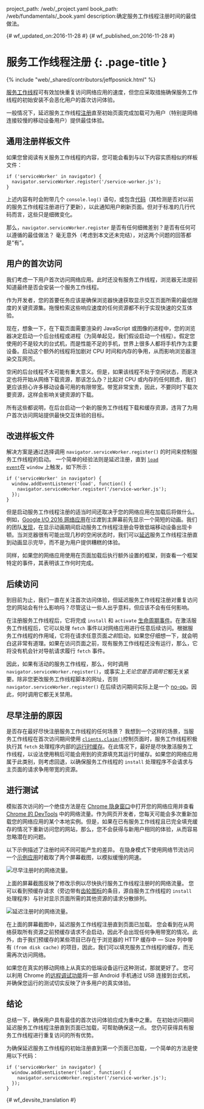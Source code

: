 project_path: /web/_project.yaml
book_path: /web/fundamentals/_book.yaml
description:确定服务工作线程注册时间的最佳做法。

{# wf_updated_on:2016-11-28 #}
{# wf_published_on:2016-11-28 #}

# 服务工作线程注册 {: .page-title }

{% include "web/_shared/contributors/jeffposnick.html" %}

[服务工作线程](/web/fundamentals/getting-started/primers/service-workers)可有效加快重复访问网络应用的速度，但您应采取措施确保服务工作线程的初始安装不会恶化用户的首次访问体验。





一般情况下，延迟服务工作线程[注册](https://developer.mozilla.org/en-US/docs/Web/API/ServiceWorkerContainer/register)直至初始页面完成加载可为用户（特别是网络连接较慢的移动设备用户）提供最佳体验。




## 通用注册样板文件

如果您曾阅读有关服务工作线程的内容，您可能会看到与以下内容实质相似的样板文件：


    if ('serviceWorker' in navigator) {
      navigator.serviceWorker.register('/service-worker.js');
    }

上述内容有时会附带几个 `console.log()` 语句，或包含[代码](https://github.com/GoogleChrome/sw-precache/blob/master/demo/app/js/service-worker-registration.js#L20)（其检测是否对以前的服务工作线程注册进行了更新），以此通知用户刷新页面。但对于标准的几行代码而言，这些只是细微变化。


那么，`navigator.serviceWorker.register` 是否有任何细微差别？是否有任何可以遵循的最佳做法？
毫无意外（考虑到本文还未完结），对这两个问题的回答都是“有”。


## 用户的首次访问

我们考虑一下用户首次访问网络应用。此时还没有服务工作线程，浏览器无法提前知道最终是否会安装一个服务工作线程。



作为开发者，您的首要任务应该是确保浏览器快速获取显示交互页面所需的最低限度的关键资源集。拖慢检索这些响应速度的任何资源都不利于实现快速的交互体验。


现在，想象一下，在下载页面需要渲染的 JavaScript 或图像的进程中，您的浏览器决定启动一个后台线程或进程（为简单起见，我们假设启动一个线程）。假定您使用的不是较大的台式机，而是性能不足的手机，世界上很多人都将手机作为主要设备。启动这个额外的线程将加剧对 CPU 时间和内存的争用，从而影响浏览器渲染交互网页。



空闲的后台线程不太可能有重大意义。但是，如果该线程不处于空闲状态，而是决定也将开始从网络下载资源，那该怎么办？比起对 CPU 或内存的任何顾虑，我们更应该担心许多移动设备可用的有限带宽。带宽非常宝贵，因此，不要同时下载次要资源，这样会影响关键资源的下载。


所有这些都说明，在后台启动一个新的服务工作线程下载和缓存资源，违背了为用户首次访问网站提供最快交互体验的目标。




## 改进样板文件

解决方案是通过选择调用 `navigator.serviceWorker.register()` 的时间来控制服务工作线程的启动。
一个简单的经验法则是延迟注册，直到 <code>[load event](https://developer.mozilla.org/en-US/docs/Web/API/GlobalEventHandlers/onload)</code>在  <code>window</code> 上触发，如下所示：

    if ('serviceWorker' in navigator) {
      window.addEventListener('load', function() {
        navigator.serviceWorker.register('/service-worker.js');
      });
    }

但是启动服务工作线程注册的适当时间还取决于您的网络应用在加载后将做什么。
例如，[Google I/O 2016 网络应用](https://events.google.com/io2016/)在过渡到主屏幕前先显示一个简短的动画。我们的团队[发现](/web/showcase/2016/iowa2016)，在显示动画期间启动服务工作线程注册会导致低端移动设备出现卡顿。当浏览器很有可能出现几秒的空闲状态时，我们可以[延迟](https://github.com/GoogleChrome/ioweb2016/blob/8cfa27261f9d07fe8a5bb7d228bd3f35dfc9a91e/app/scripts/helper/elements.js#L42)服务工作线程注册直到动画显示完毕，而不是为用户提供糟糕的体验。




同样，如果您的网络应用使用在页面加载后执行额外设置的框架，则查看一个框架特定的事件，其表明该工作何时完成。



## 后续访问

到目前为止，我们一直在关注首次访问体验，但延迟服务工作线程注册对重复访问您的网站会有什么影响吗？尽管这让一些人出乎意料，但应该不会有任何影响。



在注册服务工作线程后，它将完成 `install` 和 `activate` [生命周期事件](/web/fundamentals/instant-and-offline/service-worker/lifecycle)。在激活服务工作线程后，它可以处理 `fetch` 事件以对网络应用进行任意后续访问。根据服务工作线程的作用域，它将在请求任意页面*之前*启动，如果您仔细想一下，就会明白这非常有道理。如果在访问页面之前，现有服务工作线程还没有运行，那么，它将没有机会针对导航请求履行 `fetch` 事件。



因此，如果有活动的服务工作线程，那么，何时调用 `navigator.serviceWorker.register()`，或事实上*无论您是否调用它*都无关紧要。除非您更改服务工作线程脚本的网址，否则 `navigator.serviceWorker.register()` 在后续访问期间实际上是一个 [no-op](https://en.wikipedia.org/wiki/NOP)。因此，何时调用它都无关禁用。


## 尽早注册的原因

是否存在最好尽快注册服务工作线程的任何场景？
我想到一个这样的场景，当服务工作线程在首次访问期间使用 <code>[clients.claim()](https://developer.mozilla.org/en-US/docs/Web/API/Clients/claim)</code>控制页面时，服务工作线程积极执行其  <code>fetch</code> 处理程序内部的[运行时缓存](/web/fundamentals/instant-and-offline/offline-cookbook/#on-network-response)。在此情况下，最好是尽快激活服务工作线程，以设法使用稍后可能会用到的资源填充其运行时缓存。如果您的网络应用属于此类别，则考虑回退，以确保服务工作线程的  <code>install</code> 处理程序不会请求与主页面的请求争用带宽的资源。




## 进行测试

模拟首次访问的一个绝佳方法是在 [Chrome 隐身窗口](https://support.google.com/chromebook/answer/95464?co=GENIE.Platform%3DDesktop)中打开您的网络应用并查看 [Chrome 的 DevTools](/web/tools/chrome-devtools/) 中的网络流量。作为网页开发者，您每天可能会多次重新加载您的网络应用的某个本地实例。但是，如果在已有服务工作线程且已完全填充缓存的情况下重新访问您的网站，那么，您不会获得与新用户相同的体验，从而容易忽略潜在的问题。



以下示例描述了注册时间不同可能产生的差异。
在隐身模式下使用网络节流访问一个[示例应用](https://github.com/GoogleChrome/sw-precache/tree/master/app-shell-demo)时截取了两个屏幕截图，以模拟缓慢的网速。



![尽早注册时的网络流量。](../images/early-registration.png
"Network traffic with early registration.")

上面的屏幕截图反映了修改示例以尽快执行服务工作线程注册时的网络流量。
您可以看到预缓存请求（旁边带有[齿轮图标](http://stackoverflow.com/questions/33590378/status-code200-ok-from-serviceworker-in-chrome-network-devtools/33655173#33655173)的条目，源自服务工作线程的 `install` 处理程序）与针对显示页面所需的其他资源的请求分散排列。





![延迟注册时的网络流量。](../images/late-registration.png
"Network traffic with late registration.")


在上面的屏幕截图中，延迟服务工作线程注册直到页面已加载。
您会看到在从网络获取所有资源之前预缓存请求不会启动，因此不会出现任何争用带宽的情况。此外，由于我们预缓存的某些项目已存在于浏览器的 HTTP 缓存中 — Size 列中带有 `(from disk cache)` 的项目，因此，我们可以填充服务工作线程的缓存，而无需再次访问网络。




如果您在真实的移动网络上从真实的低端设备运行这种测试，那就更好了。
您可以利用 Chrome 的[远程调试功能](/web/tools/chrome-devtools/remote-debugging/)将一部 Android 手机通过 USB 连接到台式机，并确保您运行的测试切实反映了许多用户的真实体验。





##  结论

总结一下，确保用户具有最佳的首次访问体验应成为重中之重。
在初始访问期间延迟服务工作线程注册直到页面已加载，可帮助确保这一点。
您仍可获得具有服务工作线程进行重复访问的所有优势。


为确保延迟服务工作线程的初始注册直到第一个页面已加载，一个简单的方法是使用以下代码：


    if ('serviceWorker' in navigator) {
      window.addEventListener('load', function() {
        navigator.serviceWorker.register('/service-worker.js');
      });
    }


{# wf_devsite_translation #}
